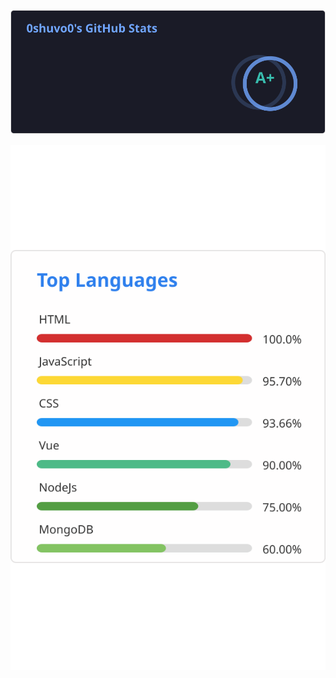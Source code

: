 ![0shuvo0](https://raw.githubusercontent.com/0shuvo0/0shuvo0/master/stat.svg)

![Top Skills](https://raw.githubusercontent.com/0shuvo0/0shuvo0/master/langs.svg)